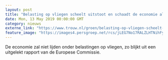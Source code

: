 ```yaml
---
layout: post
title: "Belasting op vliegen scheelt uitstoot en schaadt de economie als geheel niet"
date: Mon, 13 May 2019 00:00:00 GMT
category: nieuws
externe_link: "https://www.trouw.nl/groen/belasting-op-vliegen-scheelt-uitstoot-en-schaadt-de-economie-als-geheel-niet~a84655bf/"
feature_image: "https://images4.persgroep.net/rcs/jLEG7No17RALZLHTNihFyfpu7F8/diocontent/136256213/_focus/0.39/0.67/_fill/230/230?appId=e9b4e2a1869038ffcaf318a6d1463b0b&quality=0.9&format=jpeg"
---
```


De economie zal niet lijden onder belastingen op vliegen, zo blijkt uit een uitgelekt rapport van de Europese Commissie.
